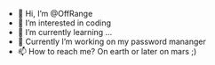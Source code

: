 - 👋 Hi, I’m @OffRange
- 👀 I’m interested in coding
- 🌱 I’m currently learning ...
- 💞️ Currently I’m working on my password mananger
- 📫 How to reach me? On earth or later on mars ;)

<!---
OffRange/OffRange is a ✨ special ✨ repository because its `README.md` (this file) appears on your GitHub profile.
You can click the Preview link to take a look at your changes.
--->
